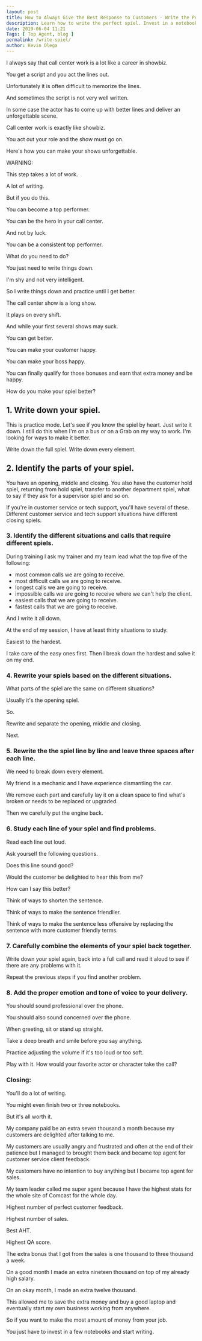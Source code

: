 ```yaml
--- 
layout: post 
title: How to Always Give the Best Response to Customers - Write the Perfect Spiel
description: Learn how to write the perfect spiel. Invest in a notebook and earn all the extra bonuses that your company provides.
date: 2019-06-04 11:21
Tags: [ Top Agent, blog ]
permalink: /write-spiel/ 
author: Kevin Olega 
--- 
```

I always say that call center work is a lot like a career in showbiz.

You get a script and you act the lines out.

Unfortunately it is often difficult to memorize the lines.

And sometimes the script is not very well written.

In some case the actor has to come up with better lines and deliver an unforgettable scene.

Call center work is exactly like showbiz.

You act out your role and the show must go on.

Here's how you can make your shows unforgettable.

WARNING:

This step takes a lot of work.

A lot of writing.

But if you do this.

You can become a top performer.

You can be the hero in your call center.

And not by luck.

You can be a consistent top performer.

What do you need to do?

You just need to write things down.

I'm shy and not very intelligent.

So I write things down and practice until I get better.

The call center show is a long show.

It plays on every shift.

And while your first several shows may suck. 

You can get better.

You can make your customer happy.

You can make your boss happy.

You can finally qualify for those bonuses and earn that extra money and be happy.

How do you make your spiel better?

## 1. Write down your spiel.

This is practice mode. Let's see if you know the spiel by heart.
Just write it down. I still do this when I'm on a bus or on a Grab on my way to work. I'm looking for ways to make it better.

Write down the full spiel. Write down every element.

## 2. Identify the parts of your spiel.

You have an opening, middle and closing. You also have the customer hold spiel, returning from hold spiel, transfer to another department spiel, what to say if they ask for a supervisor spiel and so on. 

If you're in customer service or tech support, you'll have several of these. Different customer service and tech support situations have different closing spiels.

### 3. Identify the different situations and calls that require different spiels.

During training I ask my trainer and my team lead what the top five of the following: 

- most common calls we are going to receive.
- most difficult calls we are going to receive.
- longest calls we are going to receive.
- impossible calls we are going to receive where we can't help the client.
- easiest calls that we are going to receive.
- fastest calls that we are going to receive.

And I write it all down.

At the end of my session, I have at least thirty situations to study. 

Easiest to the hardest.

I take care of the easy ones first. Then I break down the hardest and solve it on my end.

### 4. Rewrite your spiels based on the different situations.

What parts of the spiel are the same on different situations?

Usually it's the opening spiel. 

So.

Rewrite and separate the opening, middle and closing.

Next.


### 5. Rewrite the the spiel line by line and leave three spaces after each line.

We need to break down every element. 

My friend is a mechanic and I have experience dismantling the car. 

We remove each part and carefully lay it on a clean space to find what's broken or needs to be replaced or upgraded.

Then we carefully put the engine back.

### 6. Study each line of your spiel and find problems.

Read each line out loud.

Ask yourself the following questions.

Does this line sound good?

Would the customer be delighted to hear this from me?

How can I say this better?

Think of ways to shorten the sentence.

Think of ways to make the sentence friendlier.

Think of ways to make the sentence less offensive by replacing the sentence with more customer friendly terms.


### 7. Carefully combine the elements of your spiel back together.

Write down your spiel again, back into a full call and read it aloud to see if there are any problems with it.

Repeat the previous steps if you find another problem.

### 8. Add the proper emotion and tone of voice to your delivery.

You should sound professional over the phone. 

You should also sound concerned over the phone.

When greeting, sit or stand up straight. 

Take a deep breath and smile before you say anything.

Practice adjusting the volume if it's too loud or too soft.

Play with it. How would your favorite actor or character take the call?

### Closing:

You'll do a lot of writing.

You might even finish two or three notebooks.

But it's all worth it.

My company paid be an extra seven thousand a month because my customers are delighted after talking to me.

My customers are usually angry and frustrated and often at the end of their patience but I managed to brought them back and became top agent for customer service client feedback.

My customers have no intention to buy anything but I became top agent for sales.

My team leader called me super agent because I have the highest stats for the whole site of Comcast for the whole day. 

Highest number of perfect customer feedback.

Highest number of sales.

Best AHT.

Highest QA score.

The extra bonus that I got from the sales is one thousand to three thousand a week.

On a good month I made an extra nineteen thousand on top of my already high salary. 

On an okay month, I made an extra twelve thousand.

This allowed me to save the extra money and buy a good laptop and eventually start my own business working from anywhere.

So if you want to make the most amount of money from your job.

You just have to invest in a few notebooks and start writing.